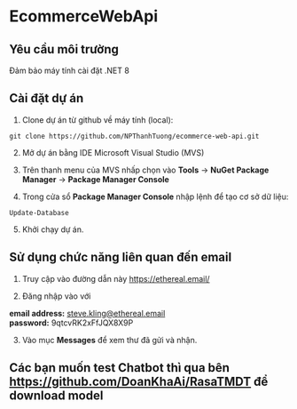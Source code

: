 # EcommerceWebApi
## Yêu cầu môi trường
Đảm bảo máy tính cài đặt .NET 8
## Cài đặt dự án
1. Clone dự án từ github về máy tính (local):

``git clone https://github.com/NPThanhTuong/ecommerce-web-api.git``

2. Mở dự án bằng IDE Microsoft Visual Studio (MVS)

3. Trên thanh menu của MVS nhấp chọn vào **Tools** -> **NuGet Package Manager** -> **Package Manager Console**

4. Trong cửa sổ **Package Manager Console** nhập lệnh để tạo cơ sở dữ liệu:

``Update-Database``

5. Khởi chạy dự án.

## Sử dụng chức năng liên quan đến email

1. Truy cập vào đường dẫn này <https://ethereal.email/>

2. Đăng nhập vào với

**email address:** steve.kling@ethereal.email  
**password:** 9qtcvRK2xFfJQX8X9P

3. Vào mục **Messages** để xem thư đã gửi và nhận.

## Các bạn muốn test Chatbot thì qua bên https://github.com/DoanKhaAi/RasaTMDT để download model 

